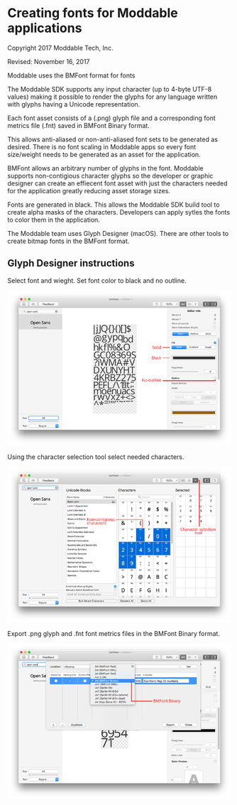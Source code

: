 # Creating fonts for Moddable applications

Copyright 2017 Moddable Tech, Inc.

Revised: November 16, 2017

Moddable uses the BMFont format for fonts

The Moddable SDK supports any input character (up to 4-byte UTF-8 values) making it possible to render the glyphs for any language written with glyphs having a Unicode representation.


Each font asset consists of a (.png) glyph file and a corresponding font metrics file (.fnt) saved in BMFont Binary format.

This allows anti-aliased or non-anti-aliased font sets to be generated as desired. There is no font scaling in Moddable apps so every font size/weight needs to be generated as an asset for the application.

BMFont allows an arbitrary number of glyphs in the font.
Moddable supports non-contigious character glyphs so the developer or graphic designer can create an effiecent font asset with just the characters needed for the application greatly reducing asset storage sizes.

Fonts are generated in black. This allows the Moddable SDK build tool to create alpha masks of the characters. Developers can apply sytles the fonts to color them in the application.

The Moddable team uses Glyph Designer (macOS). There are other tools to create bitmap fonts in the BMFont format.

## Glyph Designer instructions

Select font and wieght. Set font color to black and no outline.

![](../assets/create-fonts/screen01.png)

Using the character selection tool select needed characters.

![](../assets/create-fonts/screen02.png)

Export .png glyph and .fnt font metrics files in the BMFont Binary format.

![](../assets/create-fonts/screen03.png)